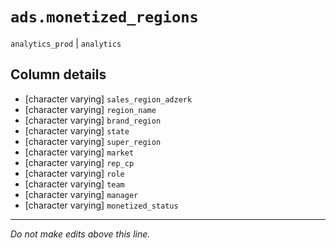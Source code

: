 # `ads.monetized_regions`
`analytics_prod` | `analytics`

## Column details
* [character varying] `sales_region_adzerk`
* [character varying] `region_name`
* [character varying] `brand_region`
* [character varying] `state`
* [character varying] `super_region`
* [character varying] `market`
* [character varying] `rep_cp`
* [character varying] `role`
* [character varying] `team`
* [character varying] `manager`
* [character varying] `monetized_status`

-------------------------------------------------------------------------------
*Do not make edits above this line.*
